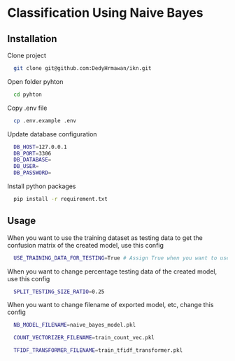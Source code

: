 # Classification Using Naive Bayes

## Installation

Clone project

```bash
  git clone git@github.com:DedyHrmawan/ikn.git
```

Open folder pyhton

```bash
  cd pyhton
```

Copy .env file

```bash
  cp .env.example .env
```

Update database configuration

```bash
  DB_HOST=127.0.0.1
  DB_PORT=3306
  DB_DATABASE=
  DB_USER=
  DB_PASSWORD=
```

Install python packages

```bash
  pip install -r requirement.txt
```
## Usage

When you want to use the training dataset as testing data to get the confusion matrix of the created model, use this config

```bash
  USE_TRAINING_DATA_FOR_TESTING=True # Assign True when you want to use data training for testing confusion matrix
```

When you want to change percentage testing data of the created model, use this config

```bash
  SPLIT_TESTING_SIZE_RATIO=0.25
```

When you want to change filename of exported model, etc, change this config

```bash
  NB_MODEL_FILENAME=naive_bayes_model.pkl

  COUNT_VECTORIZER_FILENAME=train_count_vec.pkl

  TFIDF_TRANSFORMER_FILENAME=train_tfidf_transformer.pkl
```
